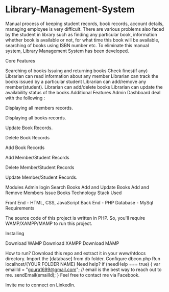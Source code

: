 # Library-Management-System

Manual process of keeping student records, book records, account details, managing employee is very difficult. There are various problems also faced by the student in library such as finding any particular book, information whether book is available or not, for what time this book will be available, searching of books using ISBN number etc. To eliminate this manual system, Library Management System has been developed.


Core Features
    

Searching of books
Issuing and returning books
Check fines(if any)
Librarian can read information about any member
Librarian can track the books issued by a particular student
Librarian can add/remove any member(student).
Librarian can add/delete books
Librarian can update the availability status of the books
Additional Features
Admin Dashboard deal with the following :

Displaying all members records.

Displaying all books records.

Update Book Records.

Delete Book Records

Add Book Records

Add Member/Student Records

Delete Member/Student Records

Update Member/Student Records.

Modules
Admin login
Search Books
Add and Update Books
Add and Remove Members
Issue Books
Technology Stack Used
    

Front End - HTML, CSS, JavaScript
Back End - PHP
Database - MySql
Requirements


The source code of this project is written in PHP. So, you'll require WAMP/XAMPP/MAMP to run this project.

Installing
  

Download WAMP
Download XAMPP
Download MAMP

How to run?
Download this repo and extract it in your www/htdocs directory.
Import the [database] from db folder.
Configure dbcon.php
Run localhost/{YOUR FOLDER NAME}
Need help?
  if (needHelp === true) {
     var emailId = "goura1699@gmail.com";
     // email is the best way to reach out to me.
     sendEmail(emailId);
  }
Feel free to contact me via Facebook.

Invite me to connect on LinkedIn.
